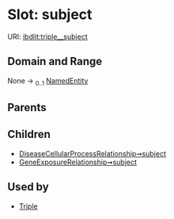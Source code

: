 
# Slot: subject




URI: [ibdlit:triple__subject](http://w3id.org/ontogpt/ibd_literature/triple__subject)


## Domain and Range

None &#8594;  <sub>0..1</sub> [NamedEntity](NamedEntity.md)

## Parents


## Children

 *  [DiseaseCellularProcessRelationship➞subject](DiseaseCellularProcessRelationship_subject.md)
 *  [GeneExposureRelationship➞subject](GeneExposureRelationship_subject.md)

## Used by

 * [Triple](Triple.md)
